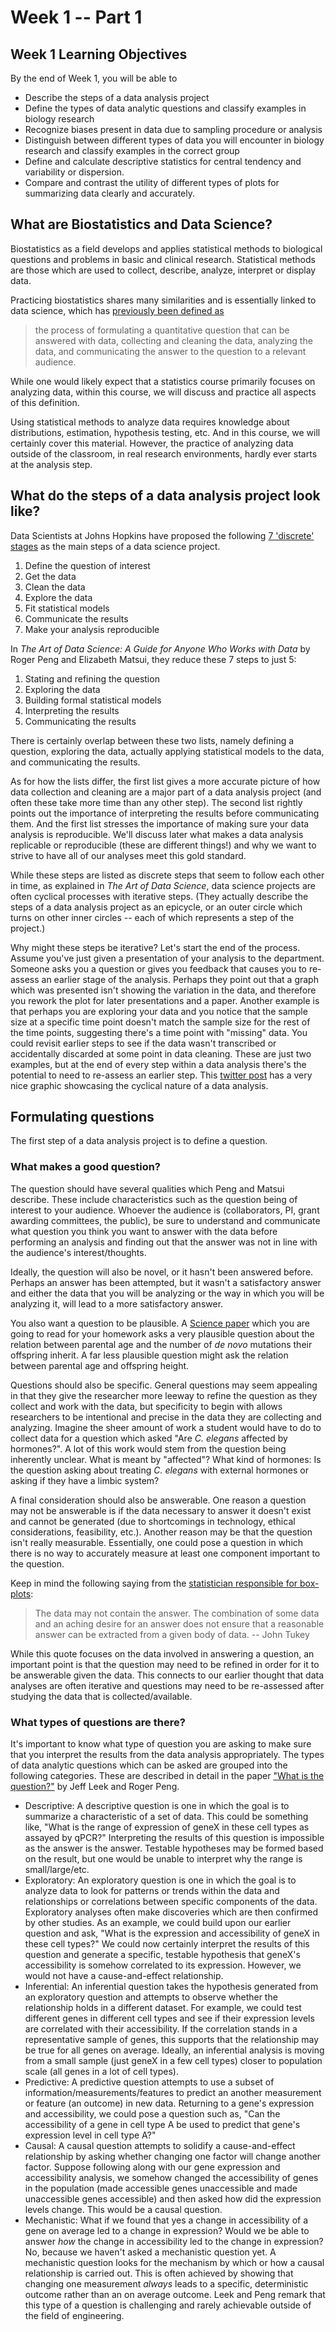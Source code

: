 # Week 1 -- Part 1

## Week 1 Learning Objectives

By the end of Week 1, you will be able to

* Describe the steps of a data analysis project
* Define the types of data analytic questions and classify examples in biology research
* Recognize biases present in data due to sampling procedure or analysis
* Distinguish between different types of data you will encounter in biology research and classify examples in the correct group
* Define and calculate descriptive statistics for central tendency and variability or dispersion.
* Compare and contrast the utility of different types of plots for summarizing data clearly and accurately.

## What are Biostatistics and Data Science?

Biostatistics as a field develops and applies statistical methods to biological questions and problems in basic and clinical research. Statistical methods are those which are used to collect, describe, analyze, interpret or display data.

Practicing biostatistics shares many similarities and is essentially linked to data science, which has [previously been defined as](https://simplystatistics.org/2015/03/17/data-science-done-well-looks-easy-and-that-is-a-big-problem-for-data-scientists/)

> the process of formulating a quantitative question that can be answered with data, collecting and cleaning the data, analyzing the data, and communicating the answer to the question to a relevant audience.

While one would likely expect that a statistics course primarily focuses on analyzing data, within this course, we will discuss and practice all aspects of this definition.

Using statistical methods to analyze data requires knowledge about distributions, estimation, hypothesis testing, etc. And in this course, we will certainly cover this material. However, the practice of analyzing data outside of the classroom, in real research environments, hardly ever starts at the analysis step.

## What do the steps of a data analysis project look like?

Data Scientists at Johns Hopkins have proposed the following [7 'discrete' stages](https://simplystatistics.org/2015/03/17/data-science-done-well-looks-easy-and-that-is-a-big-problem-for-data-scientists/) as the main steps of a data science project.

1. Define the question of interest
2. Get the data
3. Clean the data
4. Explore the data
5. Fit statistical models
6. Communicate the results
7. Make your analysis reproducible

In *The Art of Data Science: A Guide for Anyone Who Works with Data* by Roger Peng and Elizabeth Matsui, they reduce these 7 steps to just 5:

1. Stating and refining the question
2. Exploring the data
3. Building formal statistical models
4. Interpreting the results
5. Communicating the results

There is certainly overlap between these two lists, namely defining a question, exploring the data, actually applying statistical models to the data, and communicating the results.

As for how the lists differ, the first list gives a more accurate picture of how data collection and cleaning are a major part of a data analysis project (and often these take more time than any other step). The second list rightly points out the importance of interpreting the results before communicating them. And the first list stresses the importance of making sure your data analysis is reproducible. We'll discuss later what makes a data analysis replicable or reproducible (these are different things!) and why we want to strive to have all of our analyses meet this gold standard.  

While these steps are listed as discrete steps that seem to follow each other in time, as explained in *The Art of Data Science*, data science projects are often cyclical processes with iterative steps. (They actually describe the steps of a data analysis project as an epicycle, or an outer circle which turns on other inner circles -- each of which represents a step of the project.)

Why might these steps be iterative? Let's start the end of the process. Assume you've just given a presentation of your analysis to the department. Someone asks you a question or gives you feedback that causes you to re-assess an earlier stage of the analysis. Perhaps they point out that a graph which was presented isn't showing the variation in the data, and therefore you rework the plot for later presentations and a paper. Another example is that perhaps you are exploring your data and you notice that the sample size at a specific time point doesn't match the sample size for the rest of the time points, suggesting there's a time point with "missing" data. You could revisit earlier steps to see if the data wasn't transcribed or accidentally discarded at some point in data cleaning. These are just two examples, but at the end of every step within a data analysis there's the potential to need to re-assess an earlier step. This [twitter post](https://twitter.com/siminaboca/status/1298870717291917312/photo/1) has a very nice graphic showcasing the cyclical nature of a data analysis.   

## Formulating questions

The first step of a data analysis project is to define a question.

### What makes a good question?

The question should have several qualities which Peng and Matsui describe. These include characteristics such as the question being of interest to your audience. Whoever the audience is (collaborators, PI, grant awarding committees, the public), be sure to understand and communicate what question you think you want to answer with the data before performing an analysis and finding out that the answer was not in line with the audience's interest/thoughts.

Ideally, the question will also be novel, or it hasn't been answered before. Perhaps an answer has been attempted, but it wasn't a satisfactory answer and either the data that you will be analyzing or the way in which you will be analyzing it, will lead to a more satisfactory answer.

You also want a question to be plausible. A [Science paper](https://raw.githubusercontent.com/bms5213-F2021/bms5213-F2021.github.io/master/docs/resourcedev/papers/dnm_halldorsson.pdf) which you are going to read for your homework asks a very plausible question about the relation between parental age and the number of *de novo* mutations their offspring inherit. A far less plausible question might ask the relation between parental age and offspring height.

Questions should also be specific. General questions may seem appealing in that they give the researcher more leeway to refine the question as they collect and work with the data, but specificity to begin with allows researchers to be intentional and precise in the data they are collecting and analyzing. Imagine the sheer amount of work a student would have to do to collect data for a question which asked "Are *C. elegans* affected by hormones?". A lot of this work would stem from the question being inherently unclear. What is meant by "affected"? What kind of hormones: Is the question asking about treating *C. elegans* with external hormones or asking if they have a limbic system?

A final consideration should also be answerable. One reason a question may not be answerable is if the data necessary to answer it doesn't exist and cannot be generated (due to shortcomings in technology, ethical considerations, feasibility, etc.). Another reason may be that the question isn't really measurable. Essentially, one could pose a question in which there is no way to accurately measure at least one component important to the question.

Keep in mind the following saying from the [statistician responsible for box-plots](https://en.wikipedia.org/wiki/John_Tukey):

> The data may not contain the answer. The combination of some data and an aching desire for an answer does not ensure that a reasonable answer can be extracted from a given body of data. -- John Tukey

While this quote focuses on the data involved in answering a question, an important point is that the question may need to be refined in order for it to be answerable given the data. This connects to our earlier thought that data analyses are often iterative and questions may need to be re-assessed after studying the data that is collected/available.  

### What types of questions are there?

It's important to know what type of question you are asking to make sure that you interpret the results from the data analysis appropriately. The types of data analytic questions which can be asked are grouped into the following categories. These are described in detail in the paper ["What is the question?"](https://raw.githubusercontent.com/bms5213-F2021/bms5213-F2021.github.io/master/docs/resourcedev/papers/leek_peng_question_type.pdf) by Jeff Leek and Roger Peng.

* Descriptive: A descriptive question is one in which the goal is to summarize a characteristic of a set of data. This could be something like, "What is the range of expression of geneX in these cell types as assayed by qPCR?" Interpreting the results of this question is impossible as the answer is the answer. Testable hypotheses may be formed based on the result, but one would be unable to interpret why the range is small/large/etc.
* Exploratory: An exploratory question is one in which the goal is to analyze data to look for patterns or trends within the data and relationships or correlations between specific components of the data. Exploratory analyses often make discoveries which are then confirmed by other studies. As an example, we could build upon our earlier question and ask, "What is the expression and accessibility of geneX in these cell types?" We could now certainly interpret the results of this question and generate a specific, testable hypothesis that geneX's accessibility is somehow correlated to its expression. However, we would not have a cause-and-effect relationship.
* Inferential: An inferential question takes the hypothesis generated from an exploratory question and attempts to observe whether the relationship holds in a different dataset. For example, we could test different genes in different cell types and see if their expression levels are correlated with their accessibility. If the correlation stands in a representative sample of genes, this supports that the relationship may be true for all genes on average. Ideally, an inferential analysis is moving from a small sample (just geneX in a few cell types) closer to population scale (all genes in a lot of cell types).
* Predictive: A predictive question attempts to use a subset of information/measurements/features to predict an another measurement or feature (an outcome) in new data. Returning to a gene's expression and accessibility, we could pose a question such as, "Can the accessibility of a gene in cell type A be used to predict that gene's expression level in cell type A?"
* Causal: A causal question attempts to solidify a cause-and-effect relationship by asking whether changing one factor will change another factor. Suppose following along with our gene expression and accessibility analysis, we somehow changed the accessibility of genes in the population (made accessible genes unaccessible and made unaccessible genes accessible) and then asked how did the expression levels change. This would be a causal question.
* Mechanistic: What if we found that yes a change in accessibility of a gene on average led to a change in expression? Would we be able to answer *how* the change in accessibility led to the change in expression? No, because we haven't asked a mechanistic question yet. A mechanistic question looks for the mechanism by which or how a causal relationship is carried out. This is often achieved by showing that changing one measurement *always* leads to a specific, deterministic outcome rather than an on average outcome. Leek and Peng remark that this type of a question is challenging and rarely achievable outside of the field of engineering.

